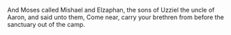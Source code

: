 And Moses called Mishael and Elzaphan, the sons of Uzziel the uncle of Aaron, and said unto them, Come near, carry your brethren from before the sanctuary out of the camp.
